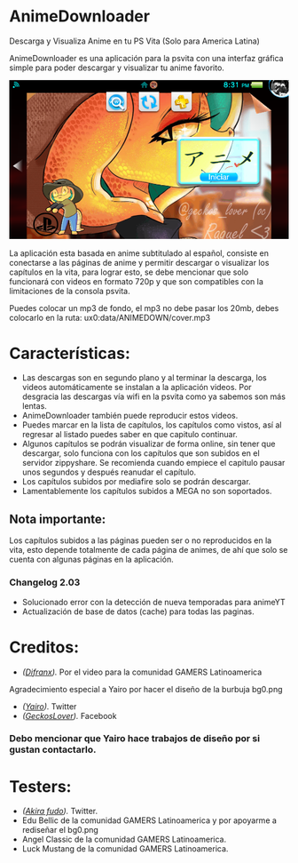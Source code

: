 # AnimeDownloader
Descarga y Visualiza Anime en tu PS Vita (Solo para America Latina)

AnimeDownloader es una aplicación para la psvita con una interfaz gráfica simple para poder descargar y visualizar tu anime favorito.

![header](screenshots/1.png)

La aplicación esta basada en anime subtitulado al español, consiste en conectarse a las páginas de anime y permitir descargar o visualizar los capítulos en la vita, para lograr esto, se debe mencionar que solo funcionará con videos en formato 720p y que son compatibles con la limitaciones de la consola psvita.

Puedes colocar un mp3 de fondo, el mp3 no debe pasar los 20mb, debes colocarlo en la ruta:
ux0:data/ANIMEDOWN/cover.mp3

# Características:
- Las descargas son en segundo plano y al terminar la descarga, los videos automáticamente se instalan a la aplicación videos. Por desgracia las descargas vía wifi en la psvita como ya sabemos son más lentas.
- AnimeDownloader también puede reproducir estos videos.
- Puedes marcar en la lista de capítulos, los capítulos como vistos, así al regresar al listado puedes saber en que capitulo continuar.
- Algunos capítulos se podrán visualizar de forma online, sin tener que descargar, solo funciona con los capítulos que son subidos en el servidor zippyshare. Se recomienda cuando empiece el capitulo pausar unos segundos y después reanudar el capítulo.
- Los capítulos subidos por mediafire solo se podrán descargar.
- Lamentablemente los capítulos subidos a MEGA no son soportados.

## Nota importante:
Los capítulos subidos a las páginas pueden ser o no reproducidos en la vita, esto depende totalmente de cada página de animes, de ahí que solo se cuenta con algunas páginas en la aplicación.

### Changelog 2.03 ###
- Solucionado error con la detección de nueva temporadas para animeYT
- Actualización de base de datos (cache) para todas las paginas.

# Creditos:
- *([Difranx](https://youtube.com/@Difranx?feature=shares)).* Por el video para la comunidad GAMERS Latinoamerica

Agradecimiento especial a Yairo por hacer el diseño de la burbuja bg0.png
 - *([Yairo](https://twitter.com/geckos_lover)).* Twitter
- *([GeckosLover](https://www.facebook.com/GeckosLover0?mibextid=ZbWKwL)).* Facebook

### Debo mencionar que Yairo hace trabajos de diseño por si gustan contactarlo.

# Testers:
- *([Akira fudo](https://twitter.com/akirafu57737345)).* Twitter.
- Edu Bellic de la comunidad GAMERS Latinoamerica y por apoyarme a rediseñar el bg0.png
- Angel Classic de la comunidad GAMERS Latinoamerica.
- Luck Mustang de la comunidad GAMERS Latinoamerica.
